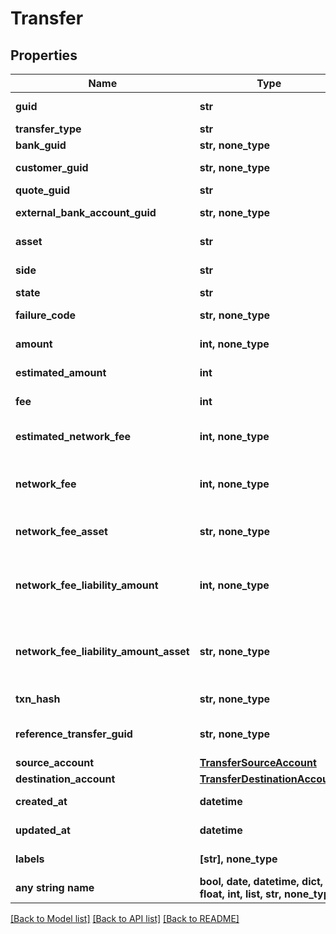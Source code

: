 # Transfer


## Properties
Name | Type | Description | Notes
------------ | ------------- | ------------- | -------------
**guid** | **str** | Auto-generated unique identifier for the transfer. | [optional] 
**transfer_type** | **str** | The type of transfer. | [optional] 
**bank_guid** | **str, none_type** | The associated bank&#39;s identifier. | [optional] 
**customer_guid** | **str, none_type** | The associated customer&#39;s identifier. | [optional] 
**quote_guid** | **str** | The associated quote&#39;s identifier. | [optional] 
**external_bank_account_guid** | **str, none_type** | The associated external bank account&#39;s identifier. | [optional] 
**asset** | **str** | The asset the transfer is related to, e.g., USD. | [optional] 
**side** | **str** | The direction of the quote: &#39;deposit&#39; or &#39;withdrawal&#39;. | [optional] 
**state** | **str** | The transfer&#39;s state | [optional] 
**failure_code** | **str, none_type** | The failure code for failed transfers. | [optional] 
**amount** | **int, none_type** | The actual amount in base units of the asset. | [optional] 
**estimated_amount** | **int** | The estimated amount in base units of the asset. | [optional] 
**fee** | **int** | The fee associated with the transfer. | [optional] 
**estimated_network_fee** | **int, none_type** | The estimated network fee in base units of network_fee_asset. Only present on &#x60;crypto&#x60; transfers. | [optional] 
**network_fee** | **int, none_type** | The actual network fee in base units of network_fee_asset. Only present on &#x60;crypto&#x60; transfers that have successfully completed. | [optional] 
**network_fee_asset** | **str, none_type** | The asset code of the network fee. Only present on &#x60;crypto&#x60; transfers that have successfully completed. | [optional] 
**network_fee_liability_amount** | **int, none_type** | The equivalent fiat network fee in base units of network_fee_liability_amount_asset. Only present on &#x60;crypto&#x60; transfers that have successfully completed. | [optional] 
**network_fee_liability_amount_asset** | **str, none_type** | The fiat asset the network_fee_liability_amount is denominated in. Only present on &#x60;crypto&#x60; transfers that have successfully completed. | [optional] 
**txn_hash** | **str, none_type** | The hash of the blockchain transaction | [optional] 
**reference_transfer_guid** | **str, none_type** | The guid of the related transfer. Only present on &#x60;funding_return&#x60; transfers. | [optional] 
**source_account** | [**TransferSourceAccount**](TransferSourceAccount.md) |  | [optional] 
**destination_account** | [**TransferDestinationAccount**](TransferDestinationAccount.md) |  | [optional] 
**created_at** | **datetime** | ISO8601 datetime the record was created at. | [optional] 
**updated_at** | **datetime** | ISO8601 datetime the record was last updated at. | [optional] 
**labels** | **[str], none_type** | The labels associated with the transfer. | [optional] 
**any string name** | **bool, date, datetime, dict, float, int, list, str, none_type** | any string name can be used but the value must be the correct type | [optional]

[[Back to Model list]](../README.md#documentation-for-models) [[Back to API list]](../README.md#documentation-for-api-endpoints) [[Back to README]](../README.md)


